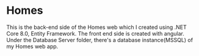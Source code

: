# Homes

This is the back-end side of the Homes web which I created using .NET Core 8.0, Entity Framework.
The front end side is created with angular.
Under the Database Server folder, there's a database instance(MSSQL) of my Homes web app.
